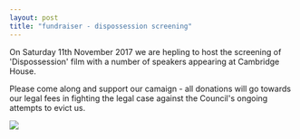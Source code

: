 ```yaml
---
layout: post
title: "fundraiser - dispossession screening"
---
```

On Saturday 11th November 2017 we are hepling to host the screening of 'Dispossession' film with a number of speakers appearing at Cambridge House. 

Please come along and support our camaign - all donations will go towards our legal fees in fighting the legal case against the Council's ongoing attempts to evict us.

![](/dispossession.jpg)
